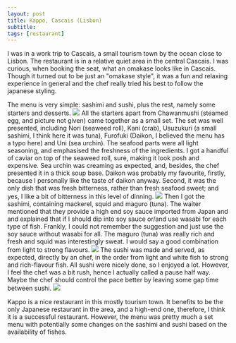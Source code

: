 ```yaml
---
layout: post
title: Kappo, Cascais (Lisbon)
subtitle: 
tags: [restaurant]
---
```


I was in a work trip to Cascais, a small tourism town by the ocean close to Lisbon.
The restaurant is in a relative quiet area in the central Cascais.
I was curious, when booking the seat, what an omakase looks like in Cascais.
Though it turned out to be just an "omakase style", it was a fun and relaxing experience in general and the chef really tried his best to follow the japanese styling.

The menu is very simple: sashimi and sushi, plus the rest, namely some starters and desserts.
<img src="{{ 'img/Kappo-menu.jpg' | relative_url }}" />
All the starters apart from Chawanmushi (steamed egg, and picture not given) came together as a small set.
The set was well presented, including Nori (seaweed roll), Kani (crab), Usuzukuri (a small sashimi, I think here it was tuna), Furofuki (Daikon, I believed the menu has a typo here) and Uni (sea urchin).
The seafood parts were all light seasoning, and emphasised the freshness of the ingredients.
I got a handful of caviar on top of the seaweed roll, sure, making it look posh and expensive.
Sea urchin was creaming as expected, and, besides, the chef presented it in a thick soup base.
Daikon was probably my favourite, firstly, because I personally like the taste of daikon anyway.
Second, it was the only dish that was fresh bitterness, rather than fresh seafood sweet; and yes, I like a bit of bitterness in this level of dinning.
<img src="{{ 'img/Kappo-starter.jpg' | relative_url }}" />
Then I got the sashimi, containing mackerel, squid and maguro (tuna).
The waiter mentioned that they provide a high end soy sauce imported from Japan and and explained that if I should dip into soy sauce or/and use wasabi for each type of fish.
Frankly, I could not remember the suggestion and just use the soy sauce without wasabi for all.
The maguro (tuna) was really rich and fresh and squid was interestingly sweat.
I would say a good combination from light to strong flavours. 
<img src="{{ 'img/Kappo-sashimi.jpg' | relative_url }}" />
The sushi was made and served, as expected, directly by an chef, in the order from light and white fish to strong and rich-flavour fish.
All sushi were nicely done, so I enjoyed a lot.
However, I feel the chef was a bit rush, hence I actually called a pause half way.
Maybe the chef should control the pace better by leaving some gap time between sushi.
<img src="{{ 'img/Kappo-sushi.jpg' | relative_url }}" />

Kappo is a nice restaurant in this mostly tourism town.
It benefits to be the only Japanese restaurant in the area, and a high-end one, therefore, I think it is a successful restaurant.
However, the menu was pretty much a set menu with potentially some changes on the sashimi and sushi based on the availability of fishes.
